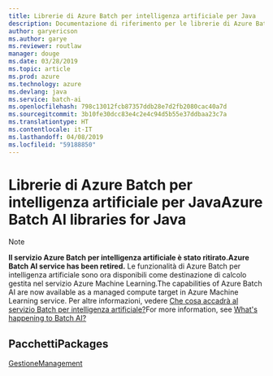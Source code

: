```yaml
---
title: Librerie di Azure Batch per intelligenza artificiale per Java
description: Documentazione di riferimento per le librerie di Azure Batch per intelligenza artificiale per Java
author: garyericson
ms.author: garye
ms.reviewer: routlaw
manager: douge
ms.date: 03/28/2019
ms.topic: article
ms.prod: azure
ms.technology: azure
ms.devlang: java
ms.service: batch-ai
ms.openlocfilehash: 798c13012fcb87357ddb28e7d2fb2080cac40a7d
ms.sourcegitcommit: 3b10fe30dcc83e4c2e4c94d5b55e37ddbaa23c7a
ms.translationtype: HT
ms.contentlocale: it-IT
ms.lasthandoff: 04/08/2019
ms.locfileid: "59188850"
---
```

# <a name="azure-batch-ai-libraries-for-java"></a><span data-ttu-id="8490d-103">Librerie di Azure Batch per intelligenza artificiale per Java</span><span class="sxs-lookup"><span data-stu-id="8490d-103">Azure Batch AI libraries for Java</span></span>

>[!Note]
><span data-ttu-id="8490d-104">**Il servizio Azure Batch per intelligenza artificiale è stato ritirato.**</span><span class="sxs-lookup"><span data-stu-id="8490d-104">**Azure Batch AI service has been retired.**</span></span> <span data-ttu-id="8490d-105">Le funzionalità di Azure Batch per intelligenza artificiale sono ora disponibili come destinazione di calcolo gestita nel servizio Azure Machine Learning.</span><span class="sxs-lookup"><span data-stu-id="8490d-105">The capabilities of Azure Batch AI are now available as a managed compute target in Azure Machine Learning service.</span></span> <span data-ttu-id="8490d-106">Per altre informazioni, vedere [Che cosa accadrà al servizio Batch per intelligenza artificiale?](https://aka.ms/batchai-retirement)</span><span class="sxs-lookup"><span data-stu-id="8490d-106">For more information, see [What's happening to Batch AI?](https://aka.ms/batchai-retirement)</span></span>

## <a name="packages"></a><span data-ttu-id="8490d-107">Pacchetti</span><span class="sxs-lookup"><span data-stu-id="8490d-107">Packages</span></span>

[<span data-ttu-id="8490d-108">Gestione</span><span class="sxs-lookup"><span data-stu-id="8490d-108">Management</span></span>](/java/api/overview/azure/batchai/management)